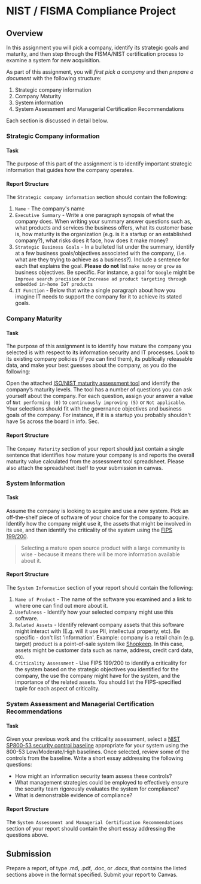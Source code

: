 # NIST / FISMA Compliance Project

## Overview
In this assignment you will pick a company, identify its strategic goals and maturity, and then step through the FISMA/NIST certification process to examine a system for new acquisition. 

As part of this assignment, you will *first pick a company* and then *prepare a document* with the following structure:

1. Strategic company information
2. Company Maturity
3. System information
4. System Assessment and Managerial Certification Recommendations

Each section is discussed in detail below.

### Strategic Company information
#### Task
The purpose of this part of the assignment is to identify important strategic information that guides how the company operates.

#### Report Structure
The `Strategic company information` section should contain the following:

1. `Name` - The company's name
2. `Executive Summary` - Write a one paragraph synopsis of what the company does. When writing your summary answer questions such as, what products and services the business offers, what its customer base is, how maturity is the organization (e.g. is it a startup or an established company?), what risks does it face, how does it make money?
3. `Strategic Business Goals` - In a bulleted list under the summary, identify at a few business goals/objectives associated with the company, (i.e. what are they trying to achieve as a business?). Include a sentence for each that explains the goal. **Please do not** list `make money` or `grow` as business objectives. Be specific. For instance, a goal for `Google` might be `Improve search precision` or `Increase ad product targeting through embedded in-home IoT products`
4. `IT Function` - Below that write a single paragraph about how you imagine IT needs to support the company for it to achieve its stated goals.

### Company Maturity
#### Task
The purpose of this assignment is to identify how mature the company you selected is with respect to its information security and IT processes. Look to its existing company policies (if you can find them), its publically releasable data, and make your best guesses about the company, as you do the following:

Open the attached [ISO/NIST maturity assessment tool](./assessment-tool.xlsm) and identify the company’s maturity levels. The tool has a number of questions you can ask yourself about the company. For each question, assign your answer a value of `Not performing (0)` to `continuously improving (5)` or `Not applicable`. Your selections should fit with the governance objectives and business goals of the company. For instance, if it is a startup you probably shouldn't have 5s across the board in info. Sec. 

#### Report Structure
The `Company Maturity` section of your report should just contain a single sentence that identifies how mature your company is and reports the overall maturity value calculated from the assessment tool spreadsheet. Please also attach the spreadsheet itself to your submission in canvas.

### System Information
#### Task
Assume the company is looking to acquire and use a new system. Pick an off-the-shelf piece of software of your choice for the company to acquire. Identify how the company might use it, the assets that might be involved in its use, and then identify the criticality of the system using the [FIPS 199/200](https://nvlpubs.nist.gov/nistpubs/FIPS/NIST.FIPS.199.pdf).

> Selecting a mature open source product with a large community is wise - because it means there will be more information available about it.

#### Report Structure
The `System Information` section of your report should contain the following:

1. `Name of Product` - The name of the software you examined and a link to where one can find out more about it.
2. `Usefulness` - Identify how your selected company might use this software.
3. `Related Assets` - Identify relevant company assets that this software might interact with (E.g. will it use PII, intellectual property, etc). Be specific - don't list 'information'. Example: company is a retail chain (e.g. target) product is a point-of-sale system like [Shopkeep](https://www.shopkeep.com/). In this case, assets might be customer data such as name, address, credit card data, etc.
4. `Criticality Assessment` - Use FIPS 199/200 to identify a criticality for the system based on the strategic objectives you identified for the company, the use the company might have for the system, and the importance of the related assets. You should list the FIPS-specified tuple for each aspect of criticality.

### System Assessment and Managerial Certification Recommendations
#### Task
Given your previous work and the criticality assessment, select a [NIST SP800-53 security control baseline](https://nvd.nist.gov/800-53/Rev4/impact/high) appropriate for your system using the 800-53 Low/Moderate/High baselines. Once selected, review some of the controls from the baseline. Write a short essay addressing the following questions:

- How might an information security team assess these controls?  
- What management strategies could be employed to effectively ensure the security team rigorously evaluates the system for compliance? 
- What is demonstrable evidence of compliance?  

#### Report Structure
The `System Assessment and Managerial Certification Recommendations` section of your report should contain the short essay addressing the questions above.

## Submission
Prepare a report, of type .md, .pdf, .doc, or .docx, that contains the listed sections above in the format specified. Submit your report to Canvas.
